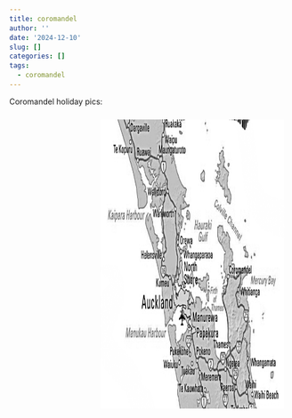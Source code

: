 ```yaml
---
title: coromandel
author: ''
date: '2024-12-10'
slug: []
categories: []
tags:
  - coromandel
---
```


<style>

.pic {
  border-radius: 6px;
  border: 1.5px solid black;
}


</style>


<link rel="stylesheet" href="styles.css" />


<body>



<p>

Coromandel holiday pics:

</p>


<div id = "pic">
<img style="float: right; margin: 10px 10px 15px 15px;" src="images/Coromandel.png" width="330" height="520"/>
</div>

</body>
</head>
</html>


